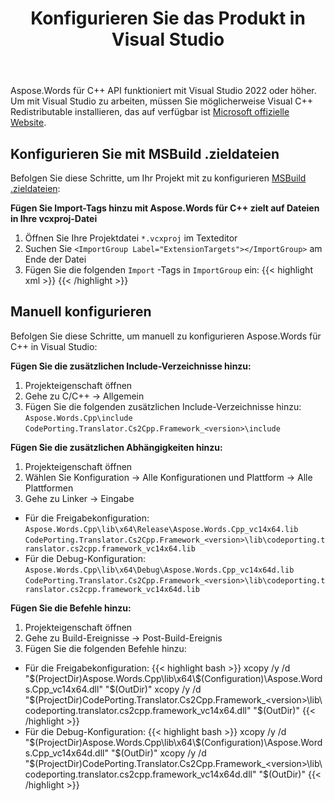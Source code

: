 ﻿---
title: Konfigurieren Sie das Produkt in Visual Studio
second_title: Aspose.Words für C++
articleTitle: Konfigurieren Aspose.Words für C++ in Visual Studio
linktitle: Konfigurieren Aspose.Words für C++ in Visual Studio
description: "Manuell konfigurieren Aspose.Words für C++ in Visual Studio."
type: docs
weight: 90
url: /de/cpp/configure-aspose-words-for-cpp-in-visual-studio/
---

Aspose.Words für C++ API funktioniert mit Visual Studio 2022 oder höher. Um mit Visual Studio zu arbeiten, müssen Sie möglicherweise Visual C++ Redistributable installieren, das auf verfügbar ist [Microsoft offizielle Website](https://docs.microsoft.com/en-US/cpp/windows/latest-supported-vc-redist?view=msvc-170).

## Konfigurieren Sie mit MSBuild .zieldateien

Befolgen Sie diese Schritte, um Ihr Projekt mit zu konfigurieren [MSBuild .zieldateien](https://docs.microsoft.com/en-us/visualstudio/msbuild/msbuild-dot-targets-files):

**Fügen Sie Import-Tags hinzu mit Aspose.Words für C++ zielt auf Dateien in Ihre vcxproj-Datei**
1. Öffnen Sie Ihre Projektdatei `*.vcxproj` im Texteditor
2. Suchen Sie `<ImportGroup Label="ExtensionTargets"></ImportGroup>` am Ende der Datei
3. Fügen Sie die folgenden `Import` -Tags in `ImportGroup` ein:
    {{< highlight xml >}}
    <ImportGroup Label="ExtensionTargets">
        <Import Project="<path-to>\CodePorting.Translator.Cs2Cpp.Framework_<version>\CodePorting.Translator.Cs2Cpp.Framework.targets" Condition="Exists('<path-to>\CodePorting.Translator.Cs2Cpp.Framework_<version>\CodePorting.Translator.Cs2Cpp.Framework.targets')" />
        <Import Project="<path-to>\Aspose.Words.Cpp\aspose.words.cpp.targets" Condition="Exists('<path-to>\Aspose.Words.Cpp\aspose.words.cpp.targets')" />
    </ImportGroup>
    </Project>
    {{< /highlight >}}

## Manuell konfigurieren

Befolgen Sie diese Schritte, um manuell zu konfigurieren Aspose.Words für C++ in Visual Studio:

**Fügen Sie die zusätzlichen Include-Verzeichnisse hinzu:**

1. Projekteigenschaft öffnen
2. Gehe zu C/C++ → Allgemein
3. Fügen Sie die folgenden zusätzlichen Include-Verzeichnisse hinzu:
`Aspose.Words.Cpp\include`
`CodePorting.Translator.Cs2Cpp.Framework_<version>\include`

**Fügen Sie die zusätzlichen Abhängigkeiten hinzu:**

1. Projekteigenschaft öffnen
2. Wählen Sie Konfiguration → Alle Konfigurationen und Plattform → Alle Plattformen
2. Gehe zu Linker → Eingabe
* Für die Freigabekonfiguration:
`Aspose.Words.Cpp\lib\x64\Release\Aspose.Words.Cpp_vc14x64.lib`
`CodePorting.Translator.Cs2Cpp.Framework_<version>\lib\codeporting.translator.cs2cpp.framework_vc14x64.lib`
* Für die Debug-Konfiguration:
`Aspose.Words.Cpp\lib\x64\Debug\Aspose.Words.Cpp_vc14x64d.lib`
`CodePorting.Translator.Cs2Cpp.Framework_<version>\lib\codeporting.translator.cs2cpp.framework_vc14x64d.lib`

**Fügen Sie die Befehle hinzu:**

1. Projekteigenschaft öffnen
2. Gehe zu Build-Ereignisse → Post-Build-Ereignis
3. Fügen Sie die folgenden Befehle hinzu:
* Für die Freigabekonfiguration:
    {{< highlight bash >}}
    xcopy /y /d  "$(ProjectDir)Aspose.Words.Cpp\lib\x64\$(Configuration)\Aspose.Words.Cpp_vc14x64.dll" "$(OutDir)"
    xcopy /y /d  "$(ProjectDir)CodePorting.Translator.Cs2Cpp.Framework_<version>\lib\codeporting.translator.cs2cpp.framework_vc14x64.dll" "$(OutDir)"
    {{< /highlight >}}
* Für die Debug-Konfiguration:
    {{< highlight bash >}}
    xcopy /y /d  "$(ProjectDir)Aspose.Words.Cpp\lib\x64\$(Configuration)\Aspose.Words.Cpp_vc14x64d.dll" "$(OutDir)"
    xcopy /y /d  "$(ProjectDir)CodePorting.Translator.Cs2Cpp.Framework_<version>\lib\codeporting.translator.cs2cpp.framework_vc14x64d.dll" "$(OutDir)"
    {{< /highlight >}}
